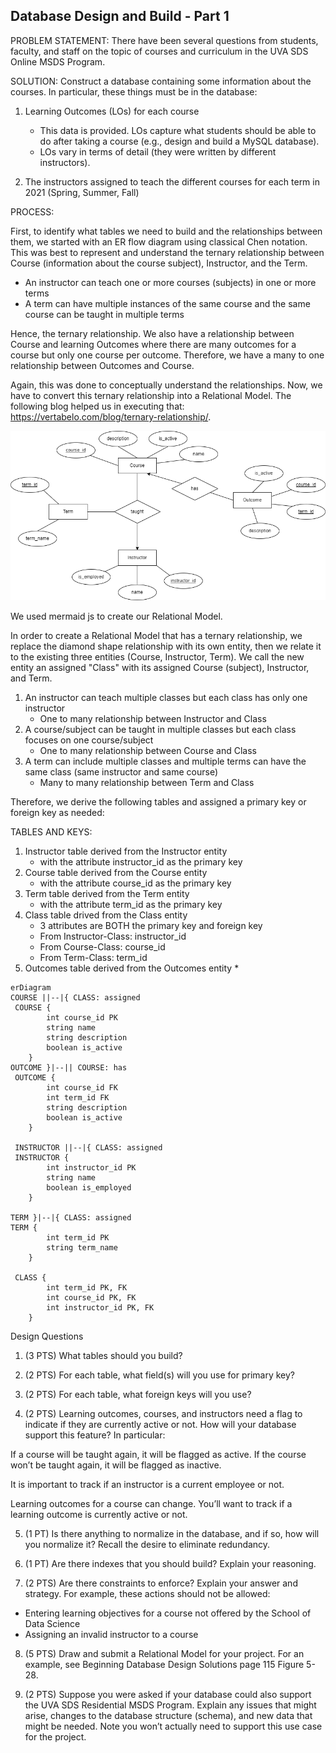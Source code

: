 ## Database Design and Build - Part 1


PROBLEM STATEMENT:
There have been several questions from students, faculty, and staff on the topic of courses and curriculum in the UVA SDS Online MSDS Program.

SOLUTION:
Construct a database containing some information about the courses. In particular, these things must be in the database:
1) Learning Outcomes (LOs) for each course
   * This data is provided. LOs capture what students should be able to do after taking a course (e.g., design and build a MySQL database).
   * LOs vary in terms of detail (they were written by different instructors).

2) The instructors assigned to teach the different courses for each term in 2021 (Spring, Summer, Fall)

PROCESS:

First, to identify what tables we need to build and the relationships between them, we started with an ER flow diagram using classical Chen notation. This was best to represent and understand the ternary relationship between Course (information about the course subject), Instructor, and the Term.
* An instructor can teach one or more courses (subjects) in one or more terms
* A term can have multiple instances of the same course and the same course can be taught in multiple terms

Hence, the ternary relationship. We also have a relationship between Course and learning Outcomes where there are many outcomes for a course but only one course per outcome. Therefore, we have a many to one relationship between Outcomes and Course. 

Again, this was done to conceptually understand the relationships. Now, we have to convert this ternary relationship into a Relational Model. The following blog helped us in executing that: https://vertabelo.com/blog/ternary-relationship/. 
   
![ER_flow](https://github.com/eltsvetk/rrm3nh_DS5111su24_lab_02/blob/main/entity_relationship.png)

We used mermaid js to create our Relational Model. 

In order to create a Relational Model that has a ternary relationship, we replace the diamond shape relationship with its own entity, then we relate it to the existing three entities (Course, Instructor, Term). We call the new entity an assigned "Class" with its assigned Course (subject), Instructor, and Term. 

1) An instructor can teach multiple classes but each class has only one instructor
   * One to many relationship between Instructor and Class
2) A course/subject can be taught in multiple classes but each class focuses on one course/subject
   * One to many relationship between Course and Class
3) A term can include multiple classes and multiple terms can have the same class (same instructor and same course)
   * Many to many relationship between Term and Class

Therefore, we derive the following tables and assigned a primary key or foreign key as needed:

TABLES AND KEYS:
 1) Instructor table derived from the Instructor entity
    * with the attribute instructor_id as the primary key
 2) Course table derived from the Course entity
    * with the attribute course_id as the primary key
 3) Term table derived from the Term entity
    * with the attribute term_id as the primary key
 4) Class table drived from the Class entity
    * 3 attributes are BOTH the primary key and foreign key
    * From Instructor-Class: instructor_id
    * From Course-Class: course_id
    * From Term-Class: term_id
  5) Outcomes table derived from the Outcomes entity
     *
   
  
  
 




```mermaid
erDiagram
COURSE ||--|{ CLASS: assigned
 COURSE {
        int course_id PK
        string name
        string description
        boolean is_active
    }
OUTCOME }|--|| COURSE: has
 OUTCOME {
        int course_id FK
        int term_id FK
        string description
        boolean is_active
    }

 INSTRUCTOR ||--|{ CLASS: assigned
 INSTRUCTOR {
        int instructor_id PK
        string name
        boolean is_employed
    }

TERM }|--|{ CLASS: assigned
TERM {
        int term_id PK
        string term_name
    }

 CLASS {
        int term_id PK, FK
        int course_id PK, FK
        int instructor_id PK, FK
    }

```

Design Questions

1) (3 PTS) What tables should you build?

2) (2 PTS) For each table, what field(s) will you use for primary key? 

3) (2 PTS) For each table, what foreign keys will you use?

4) (2 PTS) Learning outcomes, courses, and instructors need a flag to indicate if they are currently active or not. How will your database support this feature? In particular:

If a course will be taught again, it will be flagged as active. If the course won’t be taught again, it will be flagged as inactive.

It is important to track if an instructor is a current employee or not.

Learning outcomes for a course can change. You’ll want to track if a learning outcome is currently active or not.

5) (1 PT) Is there anything to normalize in the database, and if so, how will you normalize it? Recall the desire to eliminate redundancy.

6) (1 PT) Are there indexes that you should build? Explain your reasoning.

7) (2 PTS) Are there constraints to enforce? Explain your answer and strategy.
For example, these actions should not be allowed:
- Entering learning objectives for a course not offered by the School of Data Science
- Assigning an invalid instructor to a course

8) (5 PTS) Draw and submit a Relational Model for your project. For an example, see Beginning Database Design Solutions page 115 Figure 5-28.

9) (2 PTS) Suppose you were asked if your database could also support the UVA SDS Residential MSDS Program. Explain any issues that might arise, changes to the database structure (schema), and new data that might be needed. Note you won’t actually need to support this use case for the project.

